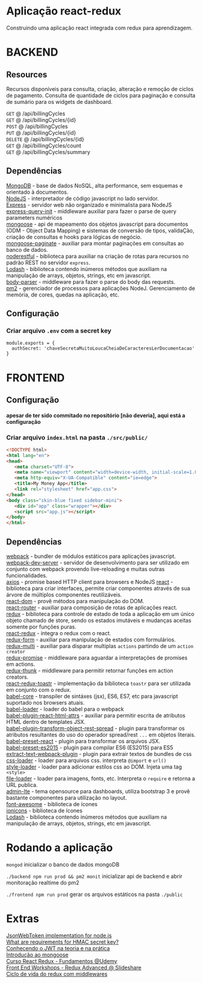 # Aplicação react-redux

Construindo uma aplicação react integrada com redux para aprendizagem.

# BACKEND

## Resources

Recursos disponíveis para consulta, criação, alteração e remoção de ciclos de pagamento. Consulta de quantidade de ciclos para paginação e consulta de sumário para os widgets de dashboard.

`GET`      @ /api/billingCycles <br />
`GET`      @ /api/billingCycles/{id} <br />
`POST`     @ /api/billingCycles <br />
`PUT`      @ /api/billingCycles/{id} <br />
`DELETE`   @ /api/billingCycles/{id} <br />
`GET`      @ /api/billingCycles/count <br />
`GET`      @ /api/billingCycles/summary <br />

## Dependências

[MongoDB](https://docs.mongodb.com/) - base de dados NoSQL, alta performance, sem esquemas e orientado à documentos. <br />
[NodeJS](https://nodejs.org/en/docs/) - interpretador de código javascript no lado servidor.<br />
[Express](http://expressjs.com/en/4x/api.html) - servidor web não organizado e minimalista para NodeJS<br />
[express-query-init](https://www.npmjs.com/package/express-query-int) - middleware auxiliar para fazer o parse de query parameters numéricos<br />
[mongoose](http://mongoosejs.com/docs/guide.html) - api de mapeamento dos objetos javascript para documentos (ODM - Object Data Mapping) e sistemas de conversão de tipos, validaÇão, criação de consultas e hooks para lógicas de negócio.<br />
[mongoose-paginate](https://github.com/edwardhotchkiss/mongoose-paginate) - auxiliar para montar paginações em consultas ao banco de dados.<br />
[noderestful](https://github.com/baugarten/node-restful) - biblioteca para auxiliar na criação de rotas para recursos no padrão REST no servidor `express`.<br />
[Lodash](https://lodash.com/docs/) - biblioteca contendo inúmeros métodos que auxiliam na manipulação de arrays, objetos, strings, etc em javascript.<br />
[body-parser](https://github.com/expressjs/body-parser) - middleware para fazer o parse do body das requests.<br />
[pm2](http://pm2.keymetrics.io/) - gerenciador de processos para aplicações NodeJ. Gerenciamento de memória, de cores, quedas na aplicação, etc.<br />

## Configuração
### Criar arquivo `.env` com a secret key

```
module.exports = {
  authSecret: 'chaveSecretaMuitoLoucaCheiaDeCaracteresLerDocumentacao'
}
```

# FRONTEND

## Configuração 
#### apesar de ter sido commitado no repositório [não deveria], aqui está a configuração
### Criar arquivo `index.html` na pasta `./src/public/`

```html
<!DOCTYPE html>
<html lang="en">
<head>
   <meta charset="UTF-8">
   <meta name="viewport" content="width=device-width, initial-scale=1.0">
   <meta http-equiv="X-UA-Compatible" content="ie=edge">
   <title>My Money App</title>
   <link rel="stylesheet" href="app.css">
</head>
<body class="skin-blue fixed sidebar-mini">
   <div id="app" class="wrapper"></div>
   <script src="app.js"></script>
</body>
</html>
```

## Dependências

[webpack](https://webpack.js.org/concepts/) - bundler de módulos estáticos para aplicações javascript. <br/>
[webpack-dev-server](https://github.com/webpack/webpack-dev-server) - servidor de desenvolvimento para ser utilizado em conjunto com webpack provendo live-reloading e muitas outras funcionalidades.<br/>
[axios](https://github.com/axios/axios) - promise based HTTP client para browsers e NodeJS
[react](https://reactjs.org/docs/) - biblioteca para criar interfaces, permite criar componentes através de sua árvore de múltiplos componentes reutilizáveis.<br />
[react-dom](https://reactjs.org/docs/react-dom.html) - provê métodos para manipulação do DOM.<br />
[react-router](https://reacttraining.com/react-router/web/guides/philosophy) - auxiliar para composição de rotas de aplicações react.<br />
[redux](https://github.com/reactjs/redux) - biblioteca para controle de estado de toda a aplicação em um único objeto chamado de store, sendo os estados imutáveis e mudanças aceitas somente por funções puras.<br />
[react-redux](https://github.com/reactjs/react-redux) - integra o redux com o react.<br />
[redux-form](https://redux-form.com/7.2.1/docs/api/) - auxiliar para manipulação de estados com formulários.<br />
[redux-multi](https://github.com/ashaffer/redux-multi) - auxiliar para disparar multiplas `actions` partindo de um `action creator`<br />
[redux-promise](https://github.com/acdlite/redux-promise) - middleware para aguardar a interpretações de promises em actions.<br />
[redux-thunk](https://github.com/gaearon/redux-thunk) - middleware para permitir retornar funções em action creators.<br />
[react-redux-toastr](https://github.com/diegoddox/react-redux-toastr) - implementação da biblioteca `toastr` para ser utilizada em conjunto com o redux.<br />
[babel-core](https://babeljs.io/docs/core-packages/) - transpiler de sintáxes (jsx), ES6, ES7, etc para javascript suportado nos browsers atuais.<br />
[babel-loader](https://github.com/babel/babel-loader) - loader do babel para o webpack<br />
[babel-plugin-react-html-attrs](https://github.com/insin/babel-plugin-react-html-attrs) - auxiliar para permitir escrita de atributos HTML dentro de templates JSX.<br />
[babel-plugin-transform-object-rest-spread](https://babeljs.io/docs/plugins/transform-object-rest-spread/) - plugin para transformar os atributos resultantes do uso do operador spread/rest `...` em objetos literais.<br />
[babel-preset-react](https://babeljs.io/docs/plugins/preset-react/) - plugin para transformar os arquivos JSX.<br />
[babel-preset-es2015](https://babeljs.io/docs/plugins/preset-es2015/) - plugin para compilar ES6 (ES2015) para ES5<br />
[extract-text-webpack-plugin](https://github.com/webpack-contrib/extract-text-webpack-plugin) - plugin para extrair textos de bundles de css<br />
[css-loader](https://github.com/webpack-contrib/css-loader) - loader para arquivos css. interpreta `@import` e `url()`<br />
[style-loader](https://github.com/webpack-contrib/style-loader) - loader para adicionar estilos css ao DOM. Injeta uma tag `<style>`<br />
[file-loader](https://github.com/webpack-contrib/file-loader) - loader para imagens, fonts, etc. Interpreta o `require` e retorna a URL publica.<br />
[admin-lte](https://adminlte.io/docs/2.4/layout) - tema opensource para dashboards, utiliza bootstrap 3 e provê bastante componentes para utilização no layout.<br />
[font-awesome](http://fontawesome.io/icons/) - biblioteca de ícones<br />
[ionicons](http://ionicons.com/) - biblioteca de ícones<br />
[Lodash](https://lodash.com/docs/) - biblioteca contendo inúmeros métodos que auxiliam na manipulação de arrays, objetos, strings, etc em javascript.<br />

# Rodando a aplicação
`mongod` inicializar o banco de dados mongoDB

`./backend npm run prod && pm2 monit` inicializar api de backend e abrir monitoração realtime do pm2

`./frontend npm run prod` gerar os arquivos estáticos na pasta `./public` 

# Extras

[JsonWebToken implementation for node.js](https://github.com/auth0/node-jsonwebtoken)<br />
[What are requirements for HMAC secret key?](https://security.stackexchange.com/questions/95972/what-are-requirements-for-hmac-secret-key)<br />
[Conhecendo o JWT na teoria e na prática](https://imasters.com.br/desenvolvimento/json-web-token-conhecendo-o-jwt-na-teoria-e-na-pratica/?trace=1519021197&source=single)<br />
[Introdução ao mongoose](http://nodebr.com/nodejs-e-mongodb-introducao-ao-mongoose/)<br />
[Curso React Redux - Fundamentos @Udemy](https://www.udemy.com/react-redux-pt)<br />
[Front End Workshops - Redux Advanced @ Slideshare](https://pt.slideshare.net/visualengin/workshop-22-reactredux-m)<br />
[Ciclo de vida do redux com middlewares](https://image.slidesharecdn.com/reactjs-reduxadvanced-160718135927/95/workshop-22-reactjs-redux-advanced-15-638.jpg?cb=1468850596)<br />